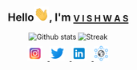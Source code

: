 <div align="center">
<h2>Hello<img src="https://github.com/vstark21/vstark21/blob/master/Hi.gif" width=30px alt="Hi_GIF">, I'm <a href="https://github.com/vstark21"><small>V I S H W A S</small></a></h2>
</div>
<div align="center">
    <img src="https://github-readme-stats.vercel.app/api?username=vstark21&show_icons=true&border=true&icon_color=79ff97&text_color=efefef&bg_color=24292e&title_color=fff" alt="Github stats" width=45%>
    <img src="https://github-readme-streak-stats.herokuapp.com/?user=vstark21&theme=tokyonight" alt="Streak" width=45%>
    <br>
</div>

<!-- <div>
    	<img alt="Python" src="https://img.shields.io/badge/python%20-%2314354C.svg?&style=for-the-badge&logo=python&logoColor=white"/>
        <img alt="C++" src="https://img.shields.io/badge/c++%20-%2300599C.svg?&style=for-the-badge&logo=c%2B%2B&ogoColor=white"/>
		<img alt="Java" src="https://img.shields.io/badge/java-%23ED8B00.svg?&style=for-the-badge&logo=java&logoColor=white"/>
    	<img alt="Git" src="https://img.shields.io/badge/git%20-%23F05033.svg?&style=for-the-badge&logo=git&logoColor=white"/>
		<img alt="TensorFlow" src="https://img.shields.io/badge/TensorFlow%20-%23FF6F00.svg?&style=for-the-badge&logo=TensorFlow&logoColor=white"/>
    	<img alt="PyTorch" src="https://img.shields.io/badge/PyTorch%20-%23EE4C2C.svg?&style=for-the-badge&logo=PyTorch&logoColor=white" />
</div> -->

<div align="center" style="padding-top:10px;">
<a href="https://www.instagram.com/v_i_s_h_w_a21/">
<img src="https://github.com/vstark21/vstark21/blob/master/instagram.png" width=30px style="padding-right:10px;">
</a>
<a href="https://twitter.com/VishwasChepuri">
<img src="https://github.com/vstark21/vstark21/blob/master/twitter.png" width=30px style="padding-right:10px;">
</a>
<a href="https://www.linkedin.com/in/vishwas-chepuri">
<img src="https://github.com/vstark21/vstark21/blob/master/linkedin.png" width=30px style="padding-right:10px;">
</a>
<a href="https://vstark21.github.io">
<img src="https://github.com/vstark21/vstark21/blob/master/website.png" width=30px>
</a>
</div>



